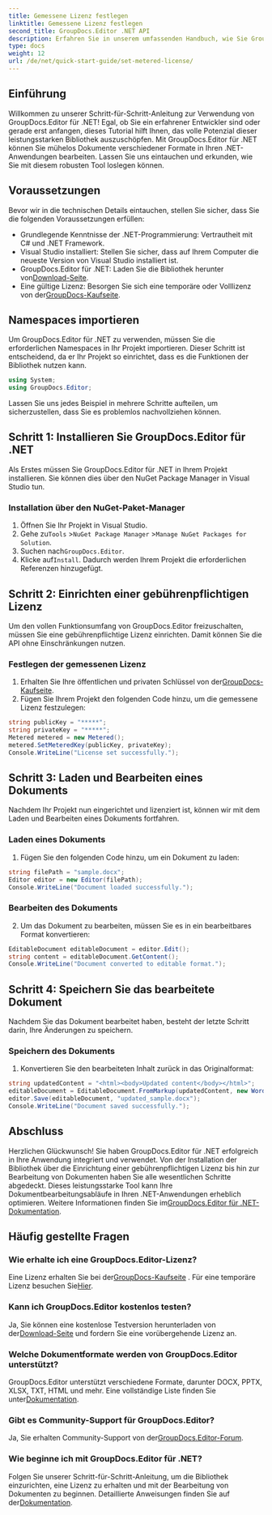 ```yaml
---
title: Gemessene Lizenz festlegen
linktitle: Gemessene Lizenz festlegen
second_title: GroupDocs.Editor .NET API
description: Erfahren Sie in unserem umfassenden Handbuch, wie Sie GroupDocs.Editor für .NET integrieren und verwenden. Schalten Sie leistungsstarke Dokumentbearbeitungsfunktionen in Ihren .NET-Anwendungen frei.
type: docs
weight: 12
url: /de/net/quick-start-guide/set-metered-license/
---
```

## Einführung
Willkommen zu unserer Schritt-für-Schritt-Anleitung zur Verwendung von GroupDocs.Editor für .NET! Egal, ob Sie ein erfahrener Entwickler sind oder gerade erst anfangen, dieses Tutorial hilft Ihnen, das volle Potenzial dieser leistungsstarken Bibliothek auszuschöpfen. Mit GroupDocs.Editor für .NET können Sie mühelos Dokumente verschiedener Formate in Ihren .NET-Anwendungen bearbeiten. Lassen Sie uns eintauchen und erkunden, wie Sie mit diesem robusten Tool loslegen können.
## Voraussetzungen
Bevor wir in die technischen Details eintauchen, stellen Sie sicher, dass Sie die folgenden Voraussetzungen erfüllen:
- Grundlegende Kenntnisse der .NET-Programmierung: Vertrautheit mit C# und .NET Framework.
- Visual Studio installiert: Stellen Sie sicher, dass auf Ihrem Computer die neueste Version von Visual Studio installiert ist.
-  GroupDocs.Editor für .NET: Laden Sie die Bibliothek herunter von[Download-Seite](https://releases.groupdocs.com/editor/net/).
-  Eine gültige Lizenz: Besorgen Sie sich eine temporäre oder Volllizenz von der[GroupDocs-Kaufseite](https://purchase.groupdocs.com/temporary-license/).
## Namespaces importieren
Um GroupDocs.Editor für .NET zu verwenden, müssen Sie die erforderlichen Namespaces in Ihr Projekt importieren. Dieser Schritt ist entscheidend, da er Ihr Projekt so einrichtet, dass es die Funktionen der Bibliothek nutzen kann.
```csharp
using System;
using GroupDocs.Editor;
```
Lassen Sie uns jedes Beispiel in mehrere Schritte aufteilen, um sicherzustellen, dass Sie es problemlos nachvollziehen können.
## Schritt 1: Installieren Sie GroupDocs.Editor für .NET
Als Erstes müssen Sie GroupDocs.Editor für .NET in Ihrem Projekt installieren. Sie können dies über den NuGet Package Manager in Visual Studio tun.
### Installation über den NuGet-Paket-Manager
1. Öffnen Sie Ihr Projekt in Visual Studio.
2.  Gehe zu`Tools` >`NuGet Package Manager` >`Manage NuGet Packages for Solution`.
3.  Suchen nach`GroupDocs.Editor`.
4.  Klicke auf`Install`.
Dadurch werden Ihrem Projekt die erforderlichen Referenzen hinzugefügt.
## Schritt 2: Einrichten einer gebührenpflichtigen Lizenz
Um den vollen Funktionsumfang von GroupDocs.Editor freizuschalten, müssen Sie eine gebührenpflichtige Lizenz einrichten. Damit können Sie die API ohne Einschränkungen nutzen.
### Festlegen der gemessenen Lizenz
1.  Erhalten Sie Ihre öffentlichen und privaten Schlüssel von der[GroupDocs-Kaufseite](https://purchase.groupdocs.com/temporary-license/).
2. Fügen Sie Ihrem Projekt den folgenden Code hinzu, um die gemessene Lizenz festzulegen:
```csharp
string publicKey = "*****";
string privateKey = "*****";
Metered metered = new Metered();
metered.SetMeteredKey(publicKey, privateKey);
Console.WriteLine("License set successfully.");
```
## Schritt 3: Laden und Bearbeiten eines Dokuments
Nachdem Ihr Projekt nun eingerichtet und lizenziert ist, können wir mit dem Laden und Bearbeiten eines Dokuments fortfahren.
### Laden eines Dokuments
1. Fügen Sie den folgenden Code hinzu, um ein Dokument zu laden:
```csharp
string filePath = "sample.docx";
Editor editor = new Editor(filePath);
Console.WriteLine("Document loaded successfully.");
```
### Bearbeiten des Dokuments
2. Um das Dokument zu bearbeiten, müssen Sie es in ein bearbeitbares Format konvertieren:
```csharp
EditableDocument editableDocument = editor.Edit();
string content = editableDocument.GetContent();
Console.WriteLine("Document converted to editable format.");
```
## Schritt 4: Speichern Sie das bearbeitete Dokument
Nachdem Sie das Dokument bearbeitet haben, besteht der letzte Schritt darin, Ihre Änderungen zu speichern.
### Speichern des Dokuments
1. Konvertieren Sie den bearbeiteten Inhalt zurück in das Originalformat:
```csharp
string updatedContent = "<html><body>Updated content</body></html>";
editableDocument = EditableDocument.FromMarkup(updatedContent, new WordProcessingSaveOptions());
editor.Save(editableDocument, "updated_sample.docx");
Console.WriteLine("Document saved successfully.");
```
## Abschluss
 Herzlichen Glückwunsch! Sie haben GroupDocs.Editor für .NET erfolgreich in Ihre Anwendung integriert und verwendet. Von der Installation der Bibliothek über die Einrichtung einer gebührenpflichtigen Lizenz bis hin zur Bearbeitung von Dokumenten haben Sie alle wesentlichen Schritte abgedeckt. Dieses leistungsstarke Tool kann Ihre Dokumentbearbeitungsabläufe in Ihren .NET-Anwendungen erheblich optimieren. Weitere Informationen finden Sie im[GroupDocs.Editor für .NET-Dokumentation](https://reference.groupdocs.com/editor/net/).
## Häufig gestellte Fragen
### Wie erhalte ich eine GroupDocs.Editor-Lizenz?
 Eine Lizenz erhalten Sie bei der[GroupDocs-Kaufseite](https://purchase.groupdocs.com/buy) . Für eine temporäre Lizenz besuchen Sie[Hier](https://purchase.groupdocs.com/temporary-license/).
### Kann ich GroupDocs.Editor kostenlos testen?
 Ja, Sie können eine kostenlose Testversion herunterladen von der[Download-Seite](https://releases.groupdocs.com/) und fordern Sie eine vorübergehende Lizenz an.
### Welche Dokumentformate werden von GroupDocs.Editor unterstützt?
 GroupDocs.Editor unterstützt verschiedene Formate, darunter DOCX, PPTX, XLSX, TXT, HTML und mehr. Eine vollständige Liste finden Sie unter[Dokumentation](https://reference.groupdocs.com/editor/net/).
### Gibt es Community-Support für GroupDocs.Editor?
 Ja, Sie erhalten Community-Support von der[GroupDocs.Editor-Forum](https://forum.groupdocs.com/c/editor/20).
### Wie beginne ich mit GroupDocs.Editor für .NET?
 Folgen Sie unserer Schritt-für-Schritt-Anleitung, um die Bibliothek einzurichten, eine Lizenz zu erhalten und mit der Bearbeitung von Dokumenten zu beginnen. Detaillierte Anweisungen finden Sie auf der[Dokumentation](https://reference.groupdocs.com/editor/net/).